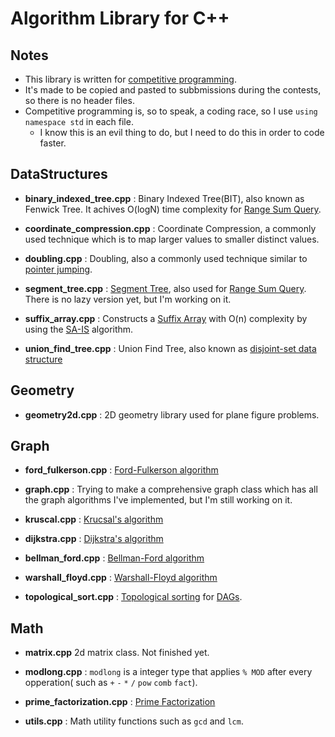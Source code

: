# Algorithm Library for C++

## Notes

* This library is written for [competitive programming](https://en.wikipedia.org/wiki/Competitive_programming).
* It's made to be copied and pasted to subbmissions during the contests, so there is no header files.
* Competitive programming is, so to speak, a coding race, so I use `using namespace std` in each file.
    * I know this is an evil thing to do, but I need to do this in order to code faster.

## DataStructures

* **binary_indexed_tree.cpp** : Binary Indexed Tree(BIT), also known as Fenwick Tree. It achives O(logN) time complexity for [Range Sum Query](http://judge.u-aizu.ac.jp/onlinejudge/description.jsp?id=DSL_2_B&lang=jp).

* **coordinate_compression.cpp** : Coordinate Compression, a commonly used technique which is to map larger values to smaller distinct values.

* **doubling.cpp** : Doubling, also a commonly  used technique similar to [pointer jumping](https://en.wikipedia.org/wiki/Pointer_jumping).

* **segment_tree.cpp** : [Segment Tree](https://en.wikipedia.org/wiki/Segment_tree), also used for [Range Sum Query](http://judge.u-aizu.ac.jp/onlinejudge/description.jsp?id=DSL_2_B&lang=jp). There is no lazy version yet, but I'm working on it.

* **suffix_array.cpp** : Constructs a [Suffix Array](https://en.wikipedia.org/wiki/Suffix_array) with O(n) complexity by using the [SA-IS](https://github.com/vladtepes1473/FM-Index/blob/master/readings/Linear%20Suffix%20Array%20Construction%20by%20Almost%20Pure%20Induced-Sorting.pdf) algorithm.

* **union_find_tree.cpp** : Union Find Tree, also known as [disjoint-set data structure](https://en.wikipedia.org/wiki/Disjoint-set_data_structure)

## Geometry
* **geometry2d.cpp** : 2D geometry library used for plane figure problems.

## Graph
* **ford_fulkerson.cpp** : [Ford-Fulkerson algorithm](https://en.wikipedia.org/wiki/Ford%E2%80%93Fulkerson_algorithm)

* **graph.cpp** : Trying to make a comprehensive graph class which has all the graph algorithms I've implemented, but I'm still working on it.

* **kruscal.cpp** : [Krucsal's algorithm](https://en.wikipedia.org/wiki/Kruskal%27s_algorithm)

* **dijkstra.cpp** : [Dijkstra's algorithm](https://en.wikipedia.org/wiki/Dijkstra%27s_algorithm)

* **bellman_ford.cpp** : [Bellman-Ford algorithm](https://en.wikipedia.org/wiki/Bellman%E2%80%93Ford_algorithm)

* **warshall_floyd.cpp** : [Warshall-Floyd algorithm](https://en.wikipedia.org/wiki/Floyd%E2%80%93Warshall_algorithm)

* **topological_sort.cpp** : [Topological sorting](https://en.wikipedia.org/wiki/Topological_sorting) for [DAGs](https://en.wikipedia.org/wiki/Directed_acyclic_graph).

## Math
* **matrix.cpp**
2d matrix class. Not finished yet.

* **modlong.cpp** : `modlong` is a integer type that applies `% MOD` after every opperation( such as `+` `-` `*` `/` `pow` `comb` `fact`).

* **prime_factorization.cpp** : [Prime Factorization](https://en.wikipedia.org/wiki/Integer_factorization)

* **utils.cpp** : Math utility functions such as `gcd` and `lcm`.
